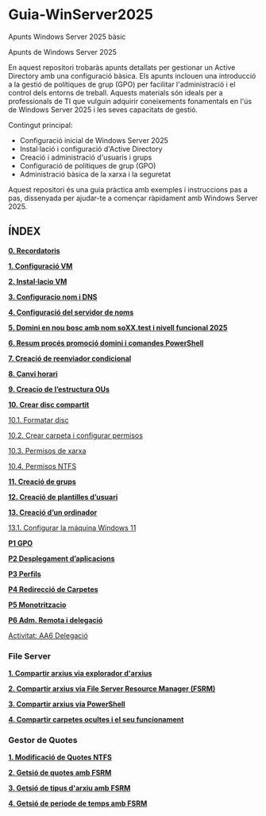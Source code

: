 # Guia-WinServer2025

Apunts Windows Server 2025 bàsic

Apunts de Windows Server 2025

En aquest repositori trobaràs apunts detallats per gestionar un Active Directory amb una configuració bàsica. Els apunts inclouen una introducció a la gestió de polítiques de grup (GPO) per facilitar l'administració i el control dels entorns de treball. Aquests materials són ideals per a professionals de TI que vulguin adquirir coneixements fonamentals en l'ús de Windows Server 2025 i les seves capacitats de gestió.

Contingut principal:
- Configuració inicial de Windows Server 2025
- Instal·lació i configuració d'Active Directory
- Creació i administració d'usuaris i grups
- Configuració de polítiques de grup (GPO)
- Administració bàsica de la xarxa i la seguretat

Aquest repositori és una guia pràctica amb exemples i instruccions pas a pas, dissenyada per ajudar-te a començar ràpidament amb Windows Server 2025.

## ÍNDEX

[**0\. Recordatoris**](guia/WinServer25.md#A1)

[**1\. Configuració VM**](guia/WinServer25.md#A2)

[**2\. Instal·lacio VM**](guia/WinServer25.md#A3)

[**3\. Configuracio nom i DNS**](guia/WinServer25.md#A4)

[**4\. Configuració del servidor de noms**](guia/WinServer25.md#A5)

[**5\. Domini en nou bosc amb nom soXX.test i nivell funcional 2025**](guia/WinServer25.md#A6)

[**6\. Resum procés promoció domini i comandes PowerShell**](guia/WinServer25.md#A7)

[**7\. Creació de reenviador condicional**](guia/WinServer25.md#A8)

[**8\. Canvi horari**](guia/WinServer25.md#A9)

[**9\. Creacio de l’estructura OUs**](guia/WinServer25.md#A10)

[**10\. Crear disc compartit**](guia/WinServer25.md#A11)

[10.1. Formatar disc](guia/WinServer25.md#A11.1)

[10.2. Crear carpeta i configurar permisos](guia/WinServer25.md#A11.2)

[10.3. Permisos de xarxa](guia/WinServer25.md#A11.2.1)

[10.4. Permisos NTFS](guia/WinServer25.md#A11.2.2)

[**11\. Creació de grups**](guia/WinServer25.md#A12)

[**12\. Creació de plantilles d’usuari**](guia/WinServer25.md#A13)

[**13\. Creació d’un ordinador**](guia/WinServer25.md#A14)

[13.1. Configurar la máquina Windows 11](guia/WinServer25.md#A14.1)

[**P1 GPO**](guia/WinServer25.md#P1)

[**P2 Desplegament d’aplicacions**](guia/WinServer25.md#P2)

[**P3 Perfils**](guia/WinServer25.md#P3)

[**P4 Redirecció de Carpetes**](guia/WinServer25.md#P4)

[**P5 Monotritzacio**](guia/WinServer25.md#P5)

[**P6 Adm. Remota i delegació**](guia/WinServer25.md#P6)

[Activitat: AA6 Delegació](guia/WinServer25.md#AA6)

### File Server 

[**1. Compartir arxius via explorador d'arxius**](guia/AA1%20FileServer.md/#AA1)

[**2. Compartir arxius via File Server Resource Manager (FSRM)**](guia/AA1%20FileServer.md/#AA2)

[**3. Compartir arxius via PowerShell**](guia/AA1%20FileServer.md/#AA3)

[**4. Compartir carpetes ocultes i el seu funcionament**](guia/AA1%20FileServer.md/#AA4)

### Gestor de Quotes

[**1. Modificació de Quotes NTFS**](guia/AA2%20Quotes%20FSRM.md/#AA1)

[**2. Getsió de quotes amb FSRM**](guia/AA2%20Quotes%20FSRM.md/#AA2)

[**3. Getsió de tipus d'arxiu amb FSRM**](guia/AA2%20Quotes%20FSRM.md/#AA3)

[**4. Getsió de periode de temps amb FSRM**](guia/AA2%20Quotes%20FSRM.md/#AA4)

